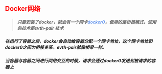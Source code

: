 ## <font color='red'>Docker网络</font>



> ##### 只要安装了docker，就会有一个网卡<font color='cornflowerblue'>docker0</font>，使用的是桥接模式，使用的技术是evth-pair 技术



##### 在运行了容器之后，docker会自动给容器分配一个网卡地址，这个网卡地址和docker0之间为桥接关系。evth-pair就像桥梁一样。

##### 当容器与容器之间进行网络交互的时候，请求会通过docker0发送到被请求的容器上








